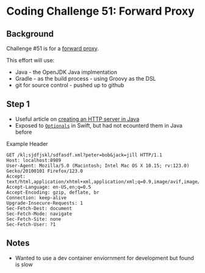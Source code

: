# Coding Challenge 51: Forward Proxy

## Background
Challenge #51 is for a [forward proxy](https://codingchallenges.substack.com/p/coding-challenge-51-http-forward). 

This effort will use:
- Java - the OpenJDK Java implmentation
- Gradle - as the build process - using Groovy as the DSL
- git for source control - pushed up to github

## Step 1
- Useful article on [creating an HTTP server in Java](https://rjlfinn.medium.com/creating-a-http-server-in-java-9b6af7f9b3cd)
- Exposed to [`Optionals`](https://docs.oracle.com/javase/8/docs/api/java/util/Optional.html) in Swift, but had not ecounterd them in Java before

Example Header

```
GET /kl;sjdfjskl/sdfasdf.xml?peter=bob&jack=jill HTTP/1.1
Host: localhost:8989
User-Agent: Mozilla/5.0 (Macintosh; Intel Mac OS X 10.15; rv:123.0) Gecko/20100101 Firefox/123.0
Accept: text/html,application/xhtml+xml,application/xml;q=0.9,image/avif,image/webp,*/*;q=0.8
Accept-Language: en-US,en;q=0.5
Accept-Encoding: gzip, deflate, br
Connection: keep-alive
Upgrade-Insecure-Requests: 1
Sec-Fetch-Dest: document
Sec-Fetch-Mode: navigate
Sec-Fetch-Site: none
Sec-Fetch-User: ?1
```

## Notes
- Wanted to use a dev container enviornment for development but found is slow
